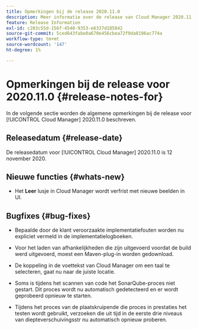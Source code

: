 ```yaml
---
title: Opmerkingen bij de release 2020.11.0
description: Meer informatie over de release van Cloud Manager 2020.11.0.
feature: Release Information
exl-id: c283c55d-156f-4540-9353-e6337d185842
source-git-commit: 5ced643fabe0a670e456cbea72f9da8196ac774a
workflow-type: tm+mt
source-wordcount: '147'
ht-degree: 1%

---
```


# Opmerkingen bij de release voor 2020.11.0 {#release-notes-for}

In de volgende sectie worden de algemene opmerkingen bij de release voor [!UICONTROL Cloud Manager] 2020.11.0 beschreven.

## Releasedatum {#release-date}

De releasedatum voor [!UICONTROL Cloud Manager] 2020.11.0 is 12 november 2020.

## Nieuwe functies {#whats-new}

* Het **Leer** lusje in Cloud Manager wordt verfrist met nieuwe beelden in UI.

## Bugfixes {#bug-fixes}

* Bepaalde door de klant veroorzaakte implementatiefouten worden nu expliciet vermeld in de implementatielogboeken.

* Voor het laden van afhankelijkheden die zijn uitgevoerd voordat de build werd uitgevoerd, moest een Maven-plug-in worden gedownload.

* De koppeling in de voettekst van Cloud Manager om een taal te selecteren, gaat nu naar de juiste locatie.

* Soms is tijdens het scannen van code het SonarQube-proces niet gestart. Dit proces wordt nu automatisch gedetecteerd en er wordt geprobeerd opnieuw te starten.

* Tijdens het proces van de plaatskruipende die proces in prestaties het testen wordt gebruikt, verzoeken die uit tijd in de eerste drie niveaus van diepteverschuivingsstr nu automatisch opnieuw proberen.
